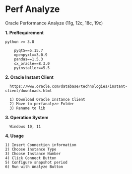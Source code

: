 # Perf Analyze
Oracle Performance Analyze (11g, 12c, 18c, 19c)

**1. PreRequirement**

    python >= 3.8

        pyqt5==5.15.7
        openpyxl==3.0.9
        pandas==1.5.3
        cx_oracle==8.3.0
        pyinstaller==5.5

**2. Oracle Instant Client**
  
      https://www.oracle.com/database/technologies/instant-client/downloads.html
      
      1) Download Oracle Instance Client
      2) Move to perfanalyze Folder
      3) Rename to lib
      
**3. Operation System**

      Windows 10, 11
      
**4. Usage**

    1) Insert Connection information
    2) Choose Instance Type
    3) Choose Instance Number
    4) Click Connect Button
    5) Configure snapshot period
    6) Run with Analyze Button
    
